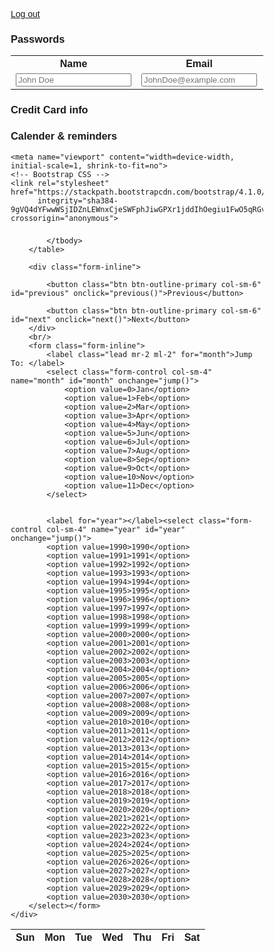 

<a class="submit" href="https://hsinaditam.github.io/Password_Man/">Log out</a>

### Passwords
<table>
    <tr>
        <th><label for="name">Name</label></th>
        <th><label for="email">Email</label></th>
        <th><label for="password">Password</label></th>
        <th><label for="phone">Phone</label></th>
    </tr>
    <tr>
        <td><input type="text" name="name" id="name" placeholder="John Doe" required></td>
        <td><input type="email" name="email" id="email" placeholder="JohnDoe@example.com" required></td>
        <td><input type="password" name="password" id="password" placeholder="Password" required></td>
        <td><input type="tel" name="phone_num" id="phone_num"
            pattern="[0-9]{3}-[0-9]{3}-[0-9]{4}"
            placeholder="123-456-7890"></td>
        <td ><button onclick="create_User()">Create</button></td>
    </tr>
</table>


### Credit Card info



### Calender & reminders
<style>

      * {box-sizing: border-box;}
      ul {list-style-type: none;}
      body {font-family: Verdana, sans-serif;}

      .month {
        padding: 70px 25px;
        width: 100%;
        background: #010302;
        text-align: center;
      }

      .month ul {
        margin: 0;
        padding: 0;
      }

      .month ul li {
        color: white;
        font-size: 20px;
        text-transform: uppercase;
        letter-spacing: 3px;
      }

      .month .prev {
        float: left;
        padding-top: 10px;
      }

      .month .next {
        float: right;
        padding-top: 10px;
      }

      .weekdays {
        margin: 0;
        padding: 10px 0;
        background-color: #ddd;
      }

      .weekdays li {
        display: inline-block;
        width: 13.6%;
        color: #666;
        text-align: center;
      }

      .days {
        padding: 10px 0;
        background: #eee;
        margin: 0;
      }

      .days li {
        list-style-type: none;
        display: inline-block;
        width: 13.6%;
        text-align: center;
        margin-bottom: 5px;
        font-size:12px;
        color: #777;
      }

      .days li .active {
        padding: 5px;
        background: #AF0011;
        color: red !important
      }

      /* Add media queries for smaller screens 
      @media screen and (max-width:720px) {
        .weekdays li, .days li {width: 13.1%;}
      }

      @media screen and (max-width: 420px) {
        .weekdays li, .days li {width: 12.5%;}
        .days li .active {padding: 2px;}
      }

      @media screen and (max-width: 290px) {
        .weekdays li, .days li {width: 12.2%;}
      }
      

</style>
<head>
    <meta charset="UTF-8">
    <title>Calendar</title>

    <meta name="viewport" content="width=device-width, initial-scale=1, shrink-to-fit=no">
    <!-- Bootstrap CSS -->
    <link rel="stylesheet" href="https://stackpath.bootstrapcdn.com/bootstrap/4.1.0/css/bootstrap.min.css"
          integrity="sha384-9gVQ4dYFwwWSjIDZnLEWnxCjeSWFphJiwGPXr1jddIhOegiu1FwO5qRGvFXOdJZ4" crossorigin="anonymous">

</head>
<body>
<div class="container col-sm-4 col-md-7 col-lg-4 mt-5">
    <div class="card">
        <h3 class="card-header" id="monthAndYear"></h3>
        <table class="table table-bordered table-responsive-sm" id="calendar">
            <thead>
            <tr>
                <th>Sun</th>
                <th>Mon</th>
                <th>Tue</th>
                <th>Wed</th>
                <th>Thu</th>
                <th>Fri</th>
                <th>Sat</th>
            </tr>
            </thead>
            <!--dont change the indentation of this code!--->
            <tbody id="calendar-body">

            </tbody>
        </table>

        <div class="form-inline">

            <button class="btn btn-outline-primary col-sm-6" id="previous" onclick="previous()">Previous</button>

            <button class="btn btn-outline-primary col-sm-6" id="next" onclick="next()">Next</button>
        </div>
        <br/>
        <form class="form-inline">
            <label class="lead mr-2 ml-2" for="month">Jump To: </label>
            <select class="form-control col-sm-4" name="month" id="month" onchange="jump()">
                <option value=0>Jan</option>
                <option value=1>Feb</option>
                <option value=2>Mar</option>
                <option value=3>Apr</option>
                <option value=4>May</option>
                <option value=5>Jun</option>
                <option value=6>Jul</option>
                <option value=7>Aug</option>
                <option value=8>Sep</option>
                <option value=9>Oct</option>
                <option value=10>Nov</option>
                <option value=11>Dec</option>
            </select>


            <label for="year"></label><select class="form-control col-sm-4" name="year" id="year" onchange="jump()">
            <option value=1990>1990</option>
            <option value=1991>1991</option>
            <option value=1992>1992</option>
            <option value=1993>1993</option>
            <option value=1994>1994</option>
            <option value=1995>1995</option>
            <option value=1996>1996</option>
            <option value=1997>1997</option>
            <option value=1998>1998</option>
            <option value=1999>1999</option>
            <option value=2000>2000</option>
            <option value=2001>2001</option>
            <option value=2002>2002</option>
            <option value=2003>2003</option>
            <option value=2004>2004</option>
            <option value=2005>2005</option>
            <option value=2006>2006</option>
            <option value=2007>2007</option>
            <option value=2008>2008</option>
            <option value=2009>2009</option>
            <option value=2010>2010</option>
            <option value=2011>2011</option>
            <option value=2012>2012</option>
            <option value=2013>2013</option>
            <option value=2014>2014</option>
            <option value=2015>2015</option>
            <option value=2016>2016</option>
            <option value=2017>2017</option>
            <option value=2018>2018</option>
            <option value=2019>2019</option>
            <option value=2020>2020</option>
            <option value=2021>2021</option>
            <option value=2022>2022</option>
            <option value=2023>2023</option>
            <option value=2024>2024</option>
            <option value=2025>2025</option>
            <option value=2026>2026</option>
            <option value=2027>2027</option>
            <option value=2028>2028</option>
            <option value=2029>2029</option>
            <option value=2030>2030</option>
        </select></form>
    </div>
</div>


<script>
  today = new Date();
currentMonth = today.getMonth();
currentYear = today.getFullYear();
selectYear = document.getElementById("year");
selectMonth = document.getElementById("month");

months = ["Jan", "Feb", "Mar", "Apr", "May", "Jun", "Jul", "Aug", "Sep", "Oct", "Nov", "Dec"];

monthAndYear = document.getElementById("monthAndYear");
showCalendar(currentMonth, currentYear);


function next() {
    currentYear = (currentMonth === 11) ? currentYear + 1 : currentYear;
    currentMonth = (currentMonth + 1) % 12;
    showCalendar(currentMonth, currentYear);
}

function previous() {
    currentYear = (currentMonth === 0) ? currentYear - 1 : currentYear;
    currentMonth = (currentMonth === 0) ? 11 : currentMonth - 1;
    showCalendar(currentMonth, currentYear);
}

function jump() {
    currentYear = parseInt(selectYear.value);
    currentMonth = parseInt(selectMonth.value);
    showCalendar(currentMonth, currentYear);
}

function showCalendar(month, year) {

    let firstDay = (new Date(year, month)).getDay();

    tbl = document.getElementById("calendar-body"); // body of the calendar

    // clearing all previous cells
    tbl.innerHTML = "";

    // filing data about month and in the page via DOM.
    monthAndYear.innerHTML = months[month] + " " + year;
    selectYear.value = year;
    selectMonth.value = month;

    // creating all cells
    let date = 1;
    for (let i = 0; i < 6; i++) {
        // creates a table row
        let row = document.createElement("tr");

        //creating individual cells, filing them up with data.
        for (let j = 0; j < 7; j++) {
            if (i === 0 && j < firstDay) {
                cell = document.createElement("td");
                cellText = document.createTextNode("");
                cell.appendChild(cellText);
                row.appendChild(cell);
            }
            else if (date > daysInMonth(month, year)) {
                break;
            }

            else {
                cell = document.createElement("td");
                cellText = document.createTextNode(date);
                if (date === today.getDate() && year === today.getFullYear() && month === today.getMonth()) {
                    cell.classList.add("bg-info");
                } // color today's date
                cell.appendChild(cellText);
                row.appendChild(cell);
                date++;
            }


        }

        tbl.appendChild(row); // appending each row into calendar body.
    }

}


// check how many days in a month code from https://dzone.com/articles/determining-number-days-month
function daysInMonth(iMonth, iYear) {
    return 32 - new Date(iYear, iMonth, 32).getDate();
}
</script>








<!--
### Where to?

<a href="https://hsinaditam.github.io/Password_Man/PasswordManager.html">
  <input class ="submit" type="submit" value="Password Manager">
<a href="https://hsinaditam.github.io/Password_Man/">
  <input class ="submit" type="submit" value="Calendar">
<a href="https://hsinaditam.github.io/Password_Man/">
  <input class ="submit" type="submit" value="Notepad">
-->